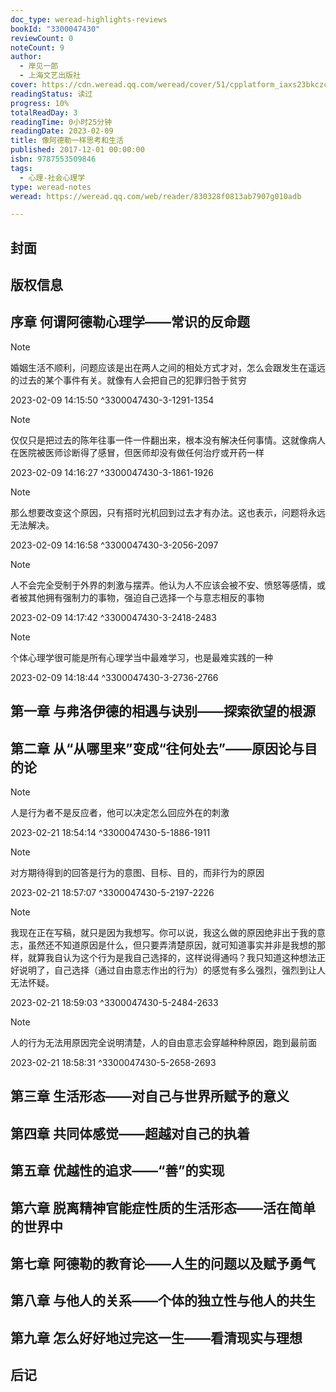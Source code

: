 ```yaml
---
doc_type: weread-highlights-reviews
bookId: "3300047430"
reviewCount: 0
noteCount: 9
author:
  - 岸见一郎
  - 上海文艺出版社
cover: https://cdn.weread.qq.com/weread/cover/51/cpplatform_iaxs23bkczcrhj1qnzlbkp/t7_cpplatform_iaxs23bkczcrhj1qnzlbkp1675308767.jpg
readingStatus: 读过
progress: 10%
totalReadDay: 3
readingTime: 0小时25分钟
readingDate: 2023-02-09
title: 像阿德勒一样思考和生活
published: 2017-12-01 00:00:00
isbn: 9787553509846
tags:
  - 心理-社会心理学
type: weread-notes
weread: https://weread.qq.com/web/reader/830328f0813ab7907g010adb

---
```



## 封面

## 版权信息

## 序章 何谓阿德勒心理学——常识的反命题

> [!NOTE] 
> 婚姻生活不顺利，问题应该是出在两人之间的相处方式才对，怎么会跟发生在遥远的过去的某个事件有关。就像有人会把自己的犯罪归咎于贫穷
> 
> 2023-02-09 14:15:50 ^3300047430-3-1291-1354

> [!NOTE] 
> 仅仅只是把过去的陈年往事一件一件翻出来，根本没有解决任何事情。这就像病人在医院被医师诊断得了感冒，但医师却没有做任何治疗或开药一样
> 
> 2023-02-09 14:16:27 ^3300047430-3-1861-1926

> [!NOTE] 
> 那么想要改变这个原因，只有搭时光机回到过去才有办法。这也表示，问题将永远无法解决。
> 
> 2023-02-09 14:16:58 ^3300047430-3-2056-2097

> [!NOTE] 
> 人不会完全受制于外界的刺激与摆弄。他认为人不应该会被不安、愤怒等感情，或者被其他拥有强制力的事物，强迫自己选择一个与意志相反的事物
> 
> 2023-02-09 14:17:42 ^3300047430-3-2418-2483

> [!NOTE] 
> 个体心理学很可能是所有心理学当中最难学习，也是最难实践的一种
> 
> 2023-02-09 14:18:44 ^3300047430-3-2736-2766

## 第一章 与弗洛伊德的相遇与诀别——探索欲望的根源

## 第二章 从“从哪里来”变成“往何处去”——原因论与目的论

> [!NOTE] 
> 人是行为者不是反应者，他可以决定怎么回应外在的刺激
> 
> 2023-02-21 18:54:14 ^3300047430-5-1886-1911

> [!NOTE] 
> 对方期待得到的回答是行为的意图、目标、目的，而非行为的原因
> 
> 2023-02-21 18:57:07 ^3300047430-5-2197-2226

> [!NOTE] 
> 我现在正在写稿，就只是因为我想写。你可以说，我这么做的原因绝非出于我的意志，虽然还不知道原因是什么，但只要弄清楚原因，就可知道事实并非是我想的那样，就算我自认为这个行为是我自己选择的，这样说得通吗？我只知道这种想法正好说明了，自己选择（通过自由意志作出的行为）的感觉有多么强烈，强烈到让人无法怀疑。
> 
> 2023-02-21 18:59:03 ^3300047430-5-2484-2633

> [!NOTE] 
> 人的行为无法用原因完全说明清楚，人的自由意志会穿越种种原因，跑到最前面
> 
> 2023-02-21 18:58:31 ^3300047430-5-2658-2693

## 第三章 生活形态——对自己与世界所赋予的意义

## 第四章 共同体感觉——超越对自己的执着

## 第五章 优越性的追求——“善”的实现

## 第六章 脱离精神官能症性质的生活形态——活在简单的世界中

## 第七章 阿德勒的教育论——人生的问题以及赋予勇气

## 第八章 与他人的关系——个体的独立性与他人的共生

## 第九章 怎么好好地过完这一生——看清现实与理想

## 后记

